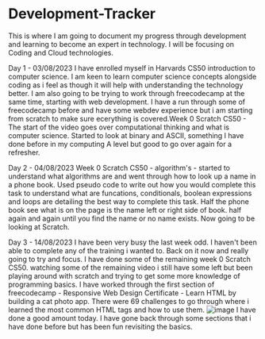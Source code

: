 # Development-Tracker
This is where I am going to document my progress through development and learning to become an expert in technology. I will be focusing on Coding and Cloud technologies.

Day 1 - 03/08/2023
I have enrolled myself in Harvards CS50 introduction to computer science. I am keen to learn computer science concepts alongside coding as i feel as though it will help with understanding the technology better.
I am also going to be trying to work through freecodecamp at the same time, starting with web development. I have a run through some of freecodecamp before and have some webdev experience but i am starting from scratch to make sure ecerything is covered.Week 0 Scratch CS50 - The start of the video goes over computational thinking and what is computer science. Started to look at binary and ASCII, something I have done before in my computing A level but good to go over again for a refresher.

Day 2 - 04/08/2023
Week 0 Scratch CS50 - algorithm's - started to understand what algorithms are and went through how to look up a name in a phone book. Used pseudo code to write out how you would complete this task to understand what are funcations, conditionals, boolean expressions and loops are detailing the best way to complete this task. Half the phone book see what is on the page is the name left or right side of book. half again and again until you find the name or no name exists.
Now going to be looking at Scratch.

Day 3 - 14/08/2023
I have been very busy the last week odd. I haven't been able to complete any of the training i wanted to. Back on it now and really going to try and focus.
I have done some of the remaining week 0 Scratch CS50. watching some of the remaining video i still have some left but been playing around with scratch and trying to get some more knowledge of programming basics.
I have worked through the first section of freecodecamp - Responsive Web Design Certificate - Learn HTML by building a cat photo app. There were 69 challenges to go through where i learned the most common HTML tags and how to use them.
![image](https://github.com/curtiswelsby/Development-Tracker/assets/28829718/66d934f0-63a2-4809-8ab1-090b5d02702c)
I have done a good amount today. I have gone back through some sections that i have done before but has been fun revisiting the basics.
